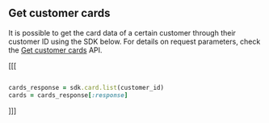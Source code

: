 ## Get customer cards

It is possible to get the card data of a certain customer through their customer ID using the SDK below. For details on request parameters, check the [Get customer cards](https://www.mercadopago[FAKER][URL][DOMAIN]/developers/en/reference/cards/_customers_customer_id_cards/get) API.

[[[
```ruby

cards_response = sdk.card.list(customer_id)
cards = cards_response[:response]

```
]]]